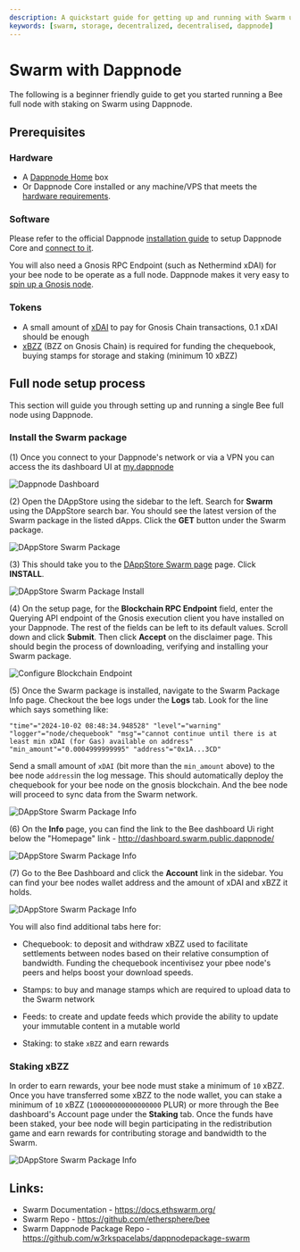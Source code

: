 ```yaml
---
description: A quickstart guide for getting up and running with Swarm using Dappnode
keywords: [swarm, storage, decentralized, decentralised, dappnode]
---
```


# Swarm with Dappnode

The following is a beginner friendly guide to get you started running a Bee full node with staking on Swarm using Dappnode.

## Prerequisites

### Hardware

- A [Dappnode Home](https://dappnode.com/collections/frontpage) box
- Or Dappnode Core installed or any machine/VPS that meets the [hardware requirements](https://docs.dappnode.io/docs/user/install/overview/#specifications--minimum-requirements). 

### Software

Please refer to the official Dappnode [installation guide](https://docs.dappnode.io/docs/user/install/overview/) to setup Dappnode Core and [connect to it](https://docs.dappnode.io/docs/user/access-your-dappnode/vpn/overview).

You will also need a Gnosis RPC Endpoint (such as Nethermind xDAI) for your bee node to be operate as a full node. Dappnode makes it very easy to [spin up a Gnosis node](http://my.dappnode/stakers/gnosis).

### Tokens

* A small amount of [xDAI](https://docs.ethswarm.org/docs/learn/tokens#xdai) to pay for Gnosis Chain transactions, 0.1 xDAI should be enough
* [xBZZ](https://docs.ethswarm.org/docs/learn/tokens#xbzz) (BZZ on Gnosis Chain) is required for funding the chequebook, buying stamps for storage and staking (minimum 10 xBZZ) 

## Full node setup process 

This section will guide you through setting up and running a single Bee full node using Dappnode. 

### Install the Swarm package

(1) Once you connect to your Dappnode's network or via a VPN you can access the its dashboard UI at [my.dappnode](http://my.dappnode/) 

![Dappnode Dashboard](/img/tools/swarm/dappnode-dashboard.png)

(2) Open the DAppStore using the sidebar to the left. Search for **Swarm** using the DAppStore search bar. You should see the latest version of the Swarm package in the listed dApps. Click the **GET** button under the Swarm package. 

![DAppStore Swarm Package](/img/tools/swarm/dappnode-package-get.png)

(3) This should take you to the [DAppStore Swarm page](http://my.dappnode/installer/dnp/swarm.public.dappnode.eth) page. Click **INSTALL**.  

![DAppStore Swarm Package Install](/img/tools/swarm/dappnode-package-install.png)

(4) On the setup page, for the **Blockchain RPC Endpoint** field, enter the Querying API endpoint of the Gnosis execution client you have installed on your Dappnode. The rest of the fields can be left to its default values. Scroll down and click **Submit**. Then click **Accept** on the disclaimer page. This should begin the process of downloading, verifying and installing your Swarm package.

![Configure Blockchain Endpoint](/img/tools/swarm/gnosis-blockchain-endpoint.png)

(5) Once the Swarm package is installed, navigate to the Swarm Package Info page. Checkout the bee logs under the **Logs** tab.  Look for the line which says something like: 
```
"time"="2024-10-02 08:48:34.948528" "level"="warning" "logger"="node/chequebook" "msg"="cannot continue until there is at least min xDAI (for Gas) available on address" "min_amount"="0.0004999999995" "address"="0x1A...3CD"
```
Send a small amount of `xDAI` (bit more than the `min_amount` above) to the bee node `address`in the log message. This should automatically deploy the chequebook for your bee node on the gnosis blockchain. And the bee node will proceed to sync data from the Swarm network. 

![DAppStore Swarm Package Info](/img/tools/swarm/dappnode-package-info.png)

(6) On the **Info** page, you can find the link to the Bee dashboard Ui right below the "Homepage" link - http://dashboard.swarm.public.dappnode/ 

![DAppStore Swarm Package Info](/img/tools/swarm/dashboard-ui-link.png)

(7) Go to the Bee Dashboard and click the **Account** link in the sidebar. You can find your bee nodes wallet address and the amount of xDAI and xBZZ it holds. 

![DAppStore Swarm Package Info](/img/tools/swarm/dashboard-account-page.png)

You will also find additional tabs here for:

- Chequebook: to deposit and withdraw xBZZ used to facilitate settlements between nodes based on their relative consumption of bandwidth. Funding the chequebook incentivisez your pbee node's peers and helps boost your download speeds.

- Stamps: to buy and manage stamps which are required to upload data to the Swarm network

- Feeds: to create and update feeds which provide the ability to update your immutable content in a mutable world

- Staking: to stake `xBZZ` and earn rewards

### Staking xBZZ

In order to earn rewards, your bee node must stake a minimum of `10` xBZZ. Once you have transferred some xBZZ to the node wallet, you can stake a minimum of `10` xBZZ (`100000000000000000` PLUR) or more through the Bee dashboard's Account page under the **Staking** tab. Once the funds have been staked, your bee node will begin participating in the redistribution game and earn rewards for contributing storage and bandwidth to the Swarm.

![DAppStore Swarm Package Info](/img/tools/swarm/dashboard-staking-page.png)

## Links:

- Swarm Documentation - https://docs.ethswarm.org/
- Swarm Repo - https://github.com/ethersphere/bee
- Swarm Dappnode Package Repo - https://github.com/w3rkspacelabs/dappnodepackage-swarm 


